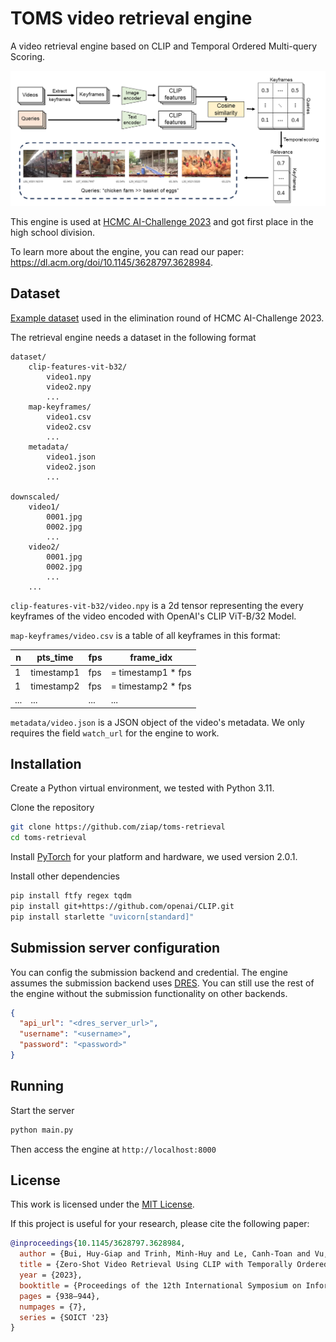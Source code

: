 # TOMS video retrieval engine

A video retrieval engine based on CLIP and Temporal Ordered Multi-query
Scoring.

![](method.png)

This engine is used at [HCMC AI-Challenge
2023](https://aichallenge.hochiminhcity.gov.vn/) and got first place in the
high school division.

To learn more about the engine, you can read our paper: <https://dl.acm.org/doi/10.1145/3628797.3628984>.

## Dataset

[Example
dataset](https://docs.google.com/spreadsheets/d/1nnfmpsIB2Cm0jatlN10WjwwZvEIvQxctf8_8YKQfXi4/edit#gid=0)
used in the elimination round of HCMC AI-Challenge 2023.

The retrieval engine needs a dataset in the following format

```
dataset/
    clip-features-vit-b32/
        video1.npy
        video2.npy
        ...
    map-keyframes/
        video1.csv
        video2.csv
        ...
    metadata/
        video1.json
        video2.json
        ...

downscaled/
    video1/
        0001.jpg
        0002.jpg
        ...
    video2/
        0001.jpg
        0002.jpg
        ...
    ...
```

`clip-features-vit-b32/video.npy` is a 2d tensor representing the every
keyframes of the video encoded with OpenAI's CLIP ViT-B/32 Model.

`map-keyframes/video.csv` is a table of all keyframes in this format:

| n   | pts_time   | fps | frame_idx          |
| --- | ---------- | --- | ------------------ |
| 1   | timestamp1 | fps | = timestamp1 * fps |
| 1   | timestamp2 | fps | = timestamp2 * fps |
| ... | ...        | ... | ...                |

`metadata/video.json` is a JSON object of the video's metadata. We only
requires the field `watch_url` for the engine to work.

## Installation

Create a Python virtual environment, we tested with Python 3.11.

Clone the repository

```sh
git clone https://github.com/ziap/toms-retrieval
cd toms-retrieval
```

Install [PyTorch](https://pytorch.org/get-started/locally/) for your platform
and hardware, we used version 2.0.1.

Install other dependencies

```sh
pip install ftfy regex tqdm
pip install git+https://github.com/openai/CLIP.git
pip install starlette "uvicorn[standard]"
```

## Submission server configuration

You can config the submission backend and credential. The engine assumes the
submission backend uses [DRES](https://github.com/dres-dev/DRES). You can still
use the rest of the engine without the submission functionality on other
backends.

```json
{
  "api_url": "<dres_server_url>",
  "username": "<username>",
  "password": "<password>"
}
```

## Running

Start the server

```sh
python main.py
```

Then access the engine at `http://localhost:8000`

## License

This work is licensed under the [MIT License](LICENSE).

If this project is useful for your research, please cite the following paper:

```bibtex
@inproceedings{10.1145/3628797.3628984,
  author = {Bui, Huy-Giap and Trinh, Minh-Huy and Le, Canh-Toan and Vu, Quoc-Lam and Vo, Khac-Trieu},
  title = {Zero-Shot Video Retrieval Using CLIP with Temporally Ordered Multi-Query Scoring},
  year = {2023},
  booktitle = {Proceedings of the 12th International Symposium on Information and Communication Technology},
  pages = {938–944},
  numpages = {7},
  series = {SOICT '23}
}
```
